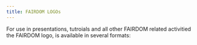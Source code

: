 ```yaml
---
title: FAIRDOM LOGOs
---
```



For use in presentations, tutroials and all other FAIRDOM related activitied the FAIRDOM logo, is available in several formats:




